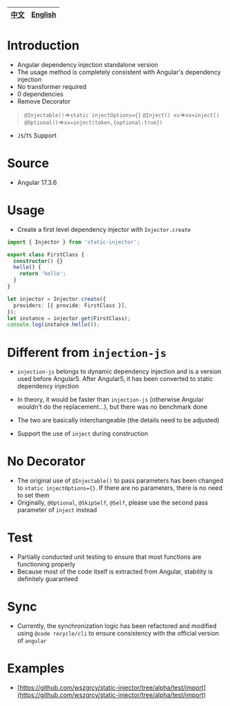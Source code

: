 | [中文](https://github.com/wszgrcy/static-injector/blob/main/readme.zh-Hans.md) | [English](./readme.md) |
| ------------------------------------------------------------------------------ | ---------------------- |

# Introduction

- Angular dependency injection standalone version
- The usage method is completely consistent with Angular's dependency injection
- No transformer required
- 0 dependencies
- Remove Decorator
> `@Injectable()`=>`static injectOptions={}`
> `@Inject() xx`=>`xx=inject()`
> `@Optional()`=>`xx=inject(token,{optional:true})`
- `JS`/`TS` Support

# Source

- Angular 17.3.6

# Usage

- Create a first level dependency injector with `Injector.create`
```ts
import { Injector } from 'static-injector';

export class FirstClass {
  constructor() {}
  hello() {
    return 'hello';
  }
}

let injector = Injector.create({
  providers: [{ provide: FirstClass }],
});
let instance = injector.get(FirstClass);
console.log(instance.hello());

```

# Different from `injection-js`

- `injection-js` belongs to dynamic dependency injection and is a version used before Angular5. After Angular5, it has been converted to static dependency injection
- In theory, it would be faster than `injection-js` (otherwise Angular wouldn't do the replacement...), but there was no benchmark done
- The two are basically interchangeable (the details need to be adjusted)

- Support the use of `inject` during construction

# No Decorator

- The original use of `@Injectable()` to pass parameters has been changed to `static injectOptions={}`. If there are no parameters, there is no need to set them
- Originally, `@Optional`, `@SkipSelf`, `@Self`, please use the second pass parameter of `inject` instead

# Test

- Partially conducted unit testing to ensure that most functions are functioning properly
- Because most of the code itself is extracted from Angular, stability is definitely guaranteed

# Sync

- Currently, the synchronization logic has been refactored and modified using `@code recycle/cli` to ensure consistency with the official version of `angular`

# Examples
- [https://github.com/wszgrcy/static-injector/tree/alpha/test/import](https://github.com/wszgrcy/static-injector/tree/alpha/test/import)